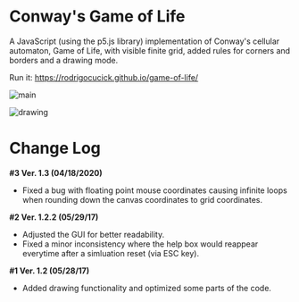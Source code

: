 # Conway's Game of Life

A JavaScript (using the p5.js library) implementation of Conway's cellular automaton, Game of Life, with visible finite grid, added rules for corners and borders and a drawing mode.

Run it: https://rodrigocucick.github.io/game-of-life/

![main](https://user-images.githubusercontent.com/16089829/33093560-733d1b56-cee4-11e7-9f5f-93d729971f03.jpg)

![drawing](https://user-images.githubusercontent.com/16089829/33093561-73590be0-cee4-11e7-8ddb-156ca930b4a1.jpg)

# Change Log
**#3 Ver. 1.3 (04/18/2020)** 
* Fixed a bug with floating point mouse coordinates causing infinite loops when rounding down the canvas coordinates to grid coordinates.

**#2 Ver. 1.2.2 (05/29/17)** 
* Adjusted the GUI for better readability.
* Fixed a minor inconsistency where the help box would reappear everytime after a simluation reset (via ESC key).

**#1 Ver. 1.2 (05/28/17)** 
* Added drawing functionality and optimized some parts of the code.
